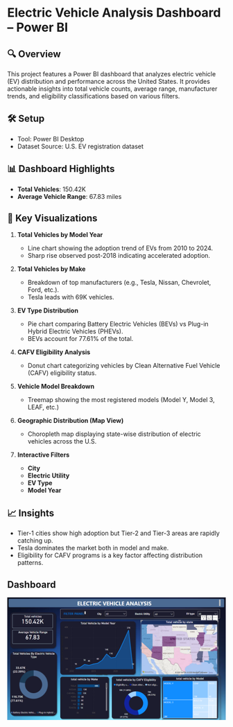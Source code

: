 
#  Electric Vehicle Analysis Dashboard – Power BI

## 🔍 Overview

This project features a Power BI dashboard that analyzes electric vehicle (EV) distribution and performance across the United States. It provides actionable insights into total vehicle counts, average range, manufacturer trends, and eligibility classifications based on various filters.

## 🛠 Setup

* Tool: Power BI Desktop
* Dataset Source: U.S. EV registration dataset 
## 📊 Dashboard Highlights

* **Total Vehicles**: 150.42K
* **Average Vehicle Range**: 67.83 miles

## 📌 Key Visualizations

1. **Total Vehicles by Model Year**

   * Line chart showing the adoption trend of EVs from 2010 to 2024.
   * Sharp rise observed post-2018 indicating accelerated adoption.

2. **Total Vehicles by Make**

   * Breakdown of top manufacturers (e.g., Tesla, Nissan, Chevrolet, Ford, etc.).
   * Tesla leads with 69K vehicles.

3. **EV Type Distribution**

   * Pie chart comparing Battery Electric Vehicles (BEVs) vs Plug-in Hybrid Electric Vehicles (PHEVs).
   * BEVs account for 77.61% of the total.

4. **CAFV Eligibility Analysis**

   * Donut chart categorizing vehicles by Clean Alternative Fuel Vehicle (CAFV) eligibility status.

5. **Vehicle Model Breakdown**

   * Treemap showing the most registered models (Model Y, Model 3, LEAF, etc.)

6. **Geographic Distribution (Map View)**

   * Choropleth map displaying state-wise distribution of electric vehicles across the U.S.

7. **Interactive Filters**

   * **City**
   * **Electric Utility**
   * **EV Type**
   * **Model Year**

## 📈 Insights

* Tier-1 cities show high adoption but Tier-2 and Tier-3 areas are rapidly catching up.
* Tesla dominates the market both in model and make.
* Eligibility for CAFV programs is a key factor affecting distribution patterns.

## Dashboard 
<p align="center">
    <img src="https://github.com/vishwa-desai12/Electric-vehicle-analysis---PowerBI-Dashboard/blob/main/electric%20vehicle%20analysis.png" alt="BlinkIt Dashboard"/>
</p>


